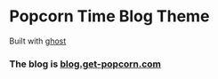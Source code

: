 # Popcorn Time Blog Theme

Built with [ghost](http://ghost.org)

### The blog is [blog.get-popcorn.com](http://blog.get-popcorn.com/)
